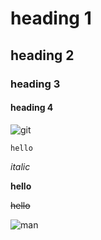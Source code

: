 # heading 1
## heading 2
### heading 3
#### heading 4

![git](https://github.com/theharpretsingh/learn-git/tree/main/11-markdown-guide)

```
hello
```

_italic_

**hello**

~~hello~~

![man](https://www.pexels.com/photo/man-walking-with-chair-on-sea-shore-in-black-and-white-21852152/)